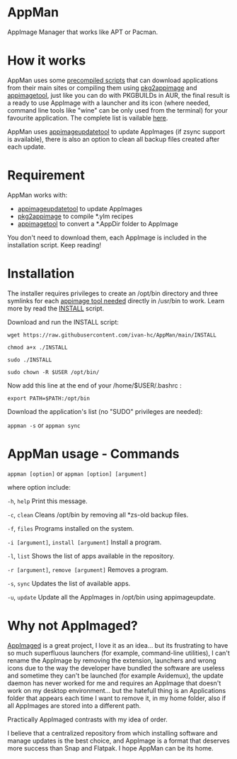 # AppMan
AppImage Manager that works like APT or Pacman.

# How it works

AppMan uses some [precompiled scripts](https://github.com/ivan-hc/AppMan/tree/main/applications) that can download applications from their main sites or compiling them using [pkg2appimage](https://github.com/AppImage/pkg2appimage) and [appimagetool](https://github.com/AppImage/AppImageKit), just like you can do with PKGBUILDs in AUR, the final result is a ready to use AppImage with a launcher and its icon (where needed, command line tools like "wine" can be only used from the terminal) for your favourite application. The complete list is vailable [here](https://github.com/ivan-hc/AppMan/tree/main/applications).

AppMan uses [appimageupdatetool](https://github.com/AppImage/AppImageUpdate) to update AppImages (if zsync support is available), there is also an option to clean all backup files created after each update.

# Requirement
AppMan works with:
- [appimageupdatetool](https://github.com/AppImage/AppImageUpdate) to update AppImages
- [pkg2appimage](https://github.com/AppImage/pkg2appimage) to compile *.ylm recipes
- [appimagetool](https://github.com/AppImage/AppImageKit) to convert a *.AppDir folder to AppImage

You don't need to download them, each AppImage is included in the installation script. Keep reading!

# Installation
The installer requires privileges to create an /opt/bin directory and three symlinks for each [appimage tool needed](https://github.com/ivan-hc/AppMan/tree/main/appimage-tools) directly in /usr/bin to work. Learn more by read the [INSTALL](https://raw.githubusercontent.com/ivan-hc/AppMan/main/INSTALL) script.

Download and run the INSTALL script:

`wget https://raw.githubusercontent.com/ivan-hc/AppMan/main/INSTALL`

`chmod a+x ./INSTALL`

`sudo ./INSTALL`

`sudo chown -R $USER /opt/bin/`

Now add this line at the end of your /home/$USER/.bashrc :

`export PATH=$PATH:/opt/bin`

Download the application's list (no "SUDO" privileges are needed):

`appman -s` or `appman sync`


# AppMan usage - Commands
`appman [option]`  or `appman [option] [argument]`
 
 where option include:
 
  `-h`, `help`	Print this message.
  
  `-c`, `clean`	Cleans /opt/bin by removing all *zs-old backup files.
  
  `-f`, `files`	Programs installed on the system.
  
  `-i [argument]`, `install [argument]` 	Install a program.
  
  `-l`, `list`	Shows the list of apps available in the repository.
  
  `-r [argument]`, `remove [argument]`	Removes a program.
  
  `-s`, `sync`	Updates the list of available apps.
  
  `-u`, `update`	Update all the AppImages in /opt/bin using appimageupdate.
  
  
# Why not AppImaged?
[AppImaged](https://github.com/probonopd/go-appimage) is a great project, I love it as an idea... but its frustrating to have so much superfluous launchers (for example, command-line utilities), I can't rename the AppImage by removing the extension, launchers and wrong icons due to the way the developer have bundled the software are useless and sometime they can't be launched (for example Avidemux), the update daemon has never worked for me and requires an AppImage that doesn't work on my desktop environment... but the hatefull thing is an Applications folder that appears each time I want to remove it, in my home folder, also if all AppImages are stored into a different path.

Practically AppImaged contrasts with my idea of order.

I believe that a centralized repository from which installing software and manage updates is the best choice, and AppImage is a format that deserves more success than Snap and Flatpak. I hope AppMan can be its home.
